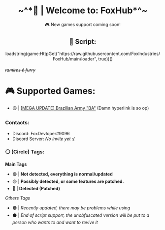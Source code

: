 <h1 align="center">~^*👋 | Welcome to: FoxHub*^~</h1><p align="center">🎮 New games support coming soon!</p>

<h2 align="center">📜 Script:</h2><p align="center">loadstring(game:HttpGet("https://raw.githubusercontent.com/FoxIndustries/FoxHub/main/loader", true))()</p>

###### ~~*ramires é furry*~~

# **🎮 Supported Games:**
- 🟡 | [[MEGA UPDATE] Brazilian Army "BA"](https://www.roblox.com/games/7235547883/BIG-UPDATE-Ex-rcito-Brasileiro-EB#!/about) (Damn hyperlink is so op)

### Contacts:
- Discord: FoxDevloper#9096
- Discord Server: *No invite yet :(*

### ⚪ (Circle) Tags:

**Main Tags**
- 🟢 | **Not detected, everything is normal/updated**
- 🟡 | **Possibly detected, or some features are patched.**
- 🔴 | **Detected (Patched)**

*Others Tags*
- 🟠 | *Recently updated, there may be problems while using*
- ⚫ | *End of script support, the unobfuscated version will be put to a person who wants to and want to revive it*
